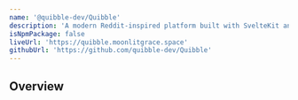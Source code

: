 ```yaml
---
name: '@quibble-dev/Quibble'
description: 'A modern Reddit-inspired platform built with SvelteKit and Django. Features multi-profile support, community creation, and rich threaded discussions.'
isNpmPackage: false
liveUrl: 'https://quibble.moonlitgrace.space'
githubUrl: 'https://github.com/quibble-dev/Quibble'
---
```


## Overview
